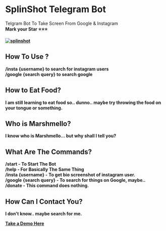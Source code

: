 # SplinShot Telegram Bot
Telgram Bot To Take Screen From Google & Instagram
<Br><b>Mark your Star ⭐⭐⭐<b>

[![splinshot](https://camo.githubusercontent.com/6979881d5a96b7b18a057083bb8aeb87ba35fc279452e29034c1e1c49ade0636/68747470733a2f2f7777772e6865726f6b7563646e2e636f6d2f6465706c6f792f627574746f6e2e737667)](https://heroku.com/deploy?template=https://github.com/shinebarbhuiya/SplinShot/tree/main)
<Br>
## How To Use ?
   /insta {username} to search for instagram users  <br/>/google {search query} to search google
## How to Eat Food?
  I am still learning to eat food so.. dunno.. maybe try throwing the food on your tongue or something.
## Who is Marshmello?
  I know who is Marshmello... but why shall I tell you? 
## What Are The Commands?

  /start - To Start The Bot<br/>
   /help - For Basically The Same Thing<br/>
   /insta {username} - To get bio screenshot of instagram user.<br/>
   /google {search query} - To search for things on Google, maybe..<br/>
   /donate - This command does nothing.<br/>
## How Can I Contact You?
   I don't know.. maybe search for me.

[Take a Demo Here](https://t.me/splinshotbot)

